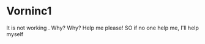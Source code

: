 # Vorninc1



It is not working . 
Why?
Why?
Help me please!
SO if no one help me, I'll help myself










